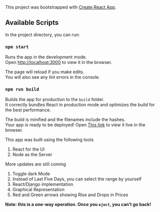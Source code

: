 This project was bootstrapped with [Create React App](https://github.com/facebook/create-react-app).

## Available Scripts

In the project directory, you can run:

### `npm start`

Runs the app in the development mode.<br>
Open [http://localhost:3000](http://localhost:3000) to view it in the browser.

The page will reload if you make edits.<br>
You will also see any lint errors in the console.


### `npm run build`

Builds the app for production to the `build` folder.<br>
It correctly bundles React in production mode and optimizes the build for the best performance.

The build is minified and the filenames include the hashes.<br>
Your app is ready to be deployed!
Open [This link](https://www.coinaze.thetolulope.tech/) to view it live in the browser.

This app was built using the following tools
1) React for the UI
2) Node as the Server

More updates are still coming
1) Toggle dark Mode
2) Instead of Last Five Days, you can select the range by yourself
3) React/Django implementation
4) Graphical Representation
5) Red and Green arrows showing Rise and Drops in Prices






**Note: this is a one-way operation. Once you `eject`, you can’t go back!**


